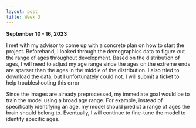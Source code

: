 ```yaml
---
layout: post
title: Week 3
---
```

**September 10 - 16, 2023**

I met with my advisor to come up with a concrete plan on how to start the project. Beforehand, I looked through the demographics
data to figure out the range of ages throughout development. Based on the distribution of ages, I will need to adjust my age range since the ages on
the extreme ends are sparser than the ages in the middle of the distribution. I also tried to download the data, but I unfortunately could not. I 
will submit a ticket to help troubleshooting this error

Since the images are already preprocessed, my immediate goal would be to train the model using 
a broad age range. For example, instead of specifically identifying an age, my model should predict a range of ages the brain should belong to. Eventually, 
I will continue to fine-tune the model to identify specific ages. 
